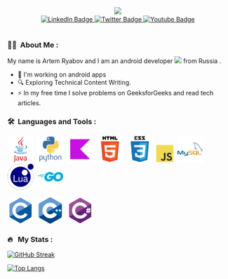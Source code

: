 

<div id="header" align="center">
  <img src="https://media.giphy.com/media/WUlplcMpOCEmTGBtBW/giphy.gif" width="200"/>
</div>
<div id="badges" align="center">
  <a href="https://t.me/RATTER0">
  <img src= "https://img.shields.io/badge/telegram-blue?style=for-the-badge&logo=telegram&logoColor=white" alt="LinkedIn Badge"/>
  </a>
  <a href="https://gitlab.com/Ratter_Lestat">
  <img src="https://img.shields.io/badge/Gitlab-red?style=for-the-badge&logo=gitlab&logoColor=white" alt="Twitter Badge"/>
  </a>
  <a href="https://vk.com/r.atter">
  <img src="https://img.shields.io/badge/Вконтакте-blue?style=for-the-badge&logo=vk&logoColor=white" alt="Youtube Badge"/>
  </a>
</div>

<div id="badges" align="center">
<img src="https://komarev.com/ghpvc/?username=your-github-username&style=flat-square&color=blue" alt=""/>
</div>

### 👨‍💻 &nbsp;About Me :

My name is Artem Ryabov and I am an android developer <img src="https://media.giphy.com/media/M9gbBd9nbDrOTu1Mqx/giphy.gif" width="30"> from Russia .

- 🔭 I'm working on android apps
- 🔍 Exploring Technical Content Writing.
- ⚡ In my free time I solve problems on GeeksforGeeks and read tech articles.


### 🛠 &nbsp;Languages and Tools :
<div>
  <img src="https://github.com/devicons/devicon/blob/master/icons/java/java-original-wordmark.svg" title="Java" alt="Java" width="60" height="60"/>&nbsp;
  <img src="https://github.com/devicons/devicon/blob/master/icons/python/python-original-wordmark.svg" title="Java" alt="Python" width="60" height="60"/>&nbsp;
  <img src="https://github.com/devicons/devicon/blob/master/icons/kotlin/kotlin-plain.svg" title="Java" alt="Kotlin" width="60" height="60"/>&nbsp;
  <img src="https://github.com/devicons/devicon/blob/master/icons/html5/html5-original-wordmark.svg" title="Java" alt="Kotlin" width="60" height="60"/>&nbsp;
  <img src="https://github.com/devicons/devicon/blob/master/icons/css3/css3-original-wordmark.svg" title="Java" alt="Kotlin" width="60" height="60"/>&nbsp;
<img src="https://github.com/devicons/devicon/blob/master/icons/javascript/javascript-original.svg" title="JavaScript" alt="JavaScript" width="40" height="40"/>&nbsp;
  <img src="https://github.com/devicons/devicon/blob/master/icons/mysql/mysql-original-wordmark.svg" title="Java" alt="Kotlin" width="60" height="60"/>&nbsp;
  <img src="https://github.com/devicons/devicon/blob/master/icons/lua/lua-original-wordmark.svg" title="Java" alt="Kotlin" width="60" height="60"/>&nbsp;
  <img src="https://github.com/devicons/devicon/blob/master/icons/go/go-original-wordmark.svg" title="Java" alt="Kotlin" width="60" height="60"/>&nbsp;
  
  <img src="https://github.com/devicons/devicon/blob/master/icons/c/c-original.svg" title="C" alt="С" width="60" height="60"/>&nbsp;
  <img src="https://github.com/devicons/devicon/blob/master/icons/cplusplus/cplusplus-original.svg" title="C++" alt="С++" width="60" height="60"/>&nbsp;
  <img src="https://github.com/devicons/devicon/blob/master/icons/csharp/csharp-original.svg" title="C#" alt="С#" width="60" height="60"/>&nbsp;
</div>

### 🔥 &nbsp; My Stats :
[![GitHub Streak](http://github-readme-streak-stats.herokuapp.com?user=RATTER95292&theme=dark&background=000000)](https://git.io/streak-stats)

[![Top Langs](https://github-readme-stats.vercel.app/api/top-langs/?username=RATTER95292&layout=compact&theme=vision-friendly-dark)](https://github.com/anuraghazra/github-readme-stats)
